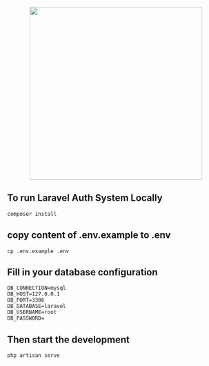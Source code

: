 <p align="center"><a href="https://laravel.com" target="_blank"><img src="https://raw.githubusercontent.com/laravel/art/master/logo-lockup/5%20SVG/2%20CMYK/1%20Full%20Color/laravel-logolockup-cmyk-red.svg" width="400"></a></p>

## To run Laravel Auth System Locally

`composer install`

## copy content of .env.example to .env
`cp .env.example .env`

## Fill in your database configuration
```
DB_CONNECTION=mysql
DB_HOST=127.0.0.1
DB_PORT=3306
DB_DATABASE=laravel
DB_USERNAME=root
DB_PASSWORD=
```
## Then start the development 

`php artisan serve`

